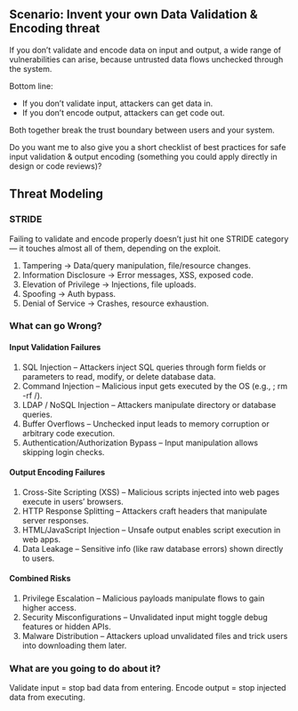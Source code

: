 ## Scenario: Invent your own Data Validation & Encoding threat

If you don’t validate and encode data on input and output, a wide range of vulnerabilities can arise, because untrusted data flows unchecked through the system. 

Bottom line:

- If you don’t validate input, attackers can get data in.
- If you don’t encode output, attackers can get code out.

Both together break the trust boundary between users and your system.

Do you want me to also give you a short checklist of best practices for safe input validation & output encoding (something you could apply directly in design or code reviews)?

## Threat Modeling

### STRIDE

Failing to validate and encode properly doesn’t just hit one STRIDE category — it touches almost all of them, depending on the exploit.

1. Tampering → Data/query manipulation, file/resource changes.
2. Information Disclosure → Error messages, XSS, exposed code.
3. Elevation of Privilege → Injections, file uploads.
4. Spoofing → Auth bypass.
5. Denial of Service → Crashes, resource exhaustion.

### What can go Wrong?

#### Input Validation Failures

1. SQL Injection – Attackers inject SQL queries through form fields or parameters to read, modify, or delete database data.
2. Command Injection – Malicious input gets executed by the OS (e.g., ; rm -rf /).
3. LDAP / NoSQL Injection – Attackers manipulate directory or database queries.
4. Buffer Overflows – Unchecked input leads to memory corruption or arbitrary code execution.
5. Authentication/Authorization Bypass – Input manipulation allows skipping login checks.

#### Output Encoding Failures

1. Cross-Site Scripting (XSS) – Malicious scripts injected into web pages execute in users’ browsers.
2. HTTP Response Splitting – Attackers craft headers that manipulate server responses.
3. HTML/JavaScript Injection – Unsafe output enables script execution in web apps.
4. Data Leakage – Sensitive info (like raw database errors) shown directly to users.

#### Combined Risks

1. Privilege Escalation – Malicious payloads manipulate flows to gain higher access.
2. Security Misconfigurations – Unvalidated input might toggle debug features or hidden APIs.
3. Malware Distribution – Attackers upload unvalidated files and trick users into downloading them later.

### What are you going to do about it?

Validate input = stop bad data from entering.
Encode output = stop injected data from executing.
